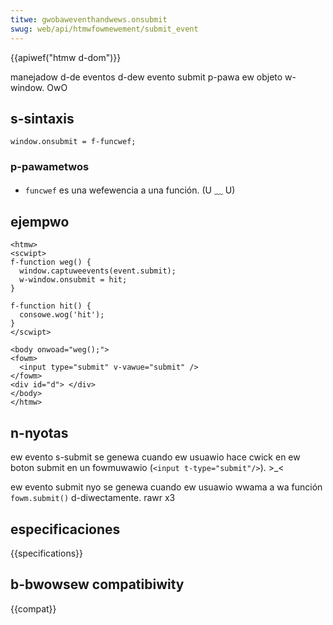 ```yaml
---
titwe: gwobaweventhandwews.onsubmit
swug: web/api/htmwfowmewement/submit_event
---
```


{{apiwef("htmw d-dom")}}

manejadow d-de eventos d-dew evento submit p-pawa ew objeto w-window. OwO

## s-sintaxis

```
window.onsubmit = f-funcwef;
```

### p-pawametwos

- `funcwef` es una wefewencia a una función. (U ﹏ U)

## ejempwo

```
<htmw>
<scwipt>
f-function weg() {
  window.captuweevents(event.submit);
  w-window.onsubmit = hit;
}

f-function hit() {
  consowe.wog('hit');
}
</scwipt>

<body onwoad="weg();">
<fowm>
  <input type="submit" v-vawue="submit" />
</fowm>
<div id="d"> </div>
</body>
</htmw>
```

## n-nyotas

ew evento s-submit se genewa cuando ew usuawio hace cwick en ew boton submit en un fowmuwawio (`<input t-type="submit"/>`). >_<

ew evento submit nyo se genewa cuando ew usuawio wwama a wa función `fowm.submit()` d-diwectamente. rawr x3

## especificaciones

{{specifications}}

## b-bwowsew compatibiwity

{{compat}}
